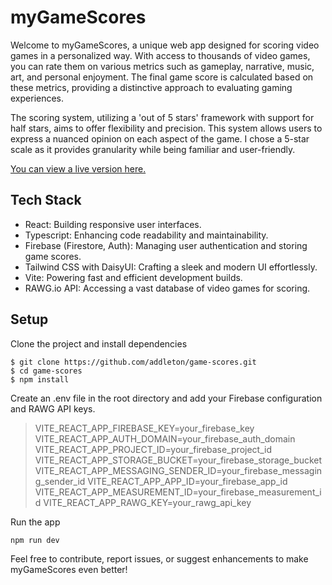 # myGameScores

Welcome to myGameScores, a unique web app designed for scoring video games in a personalized way. With access to thousands of video games, you can rate them on various metrics such as gameplay, narrative, music, art, and personal enjoyment. The final game score is calculated based on these metrics, providing a distinctive approach to evaluating gaming experiences.

The scoring system, utilizing a 'out of 5 stars' framework with support for half stars, aims to offer flexibility and precision. This system allows users to express a nuanced opinion on each aspect of the game. I chose a 5-star scale as it provides granularity while being familiar and user-friendly.

[You can view a live version here.](https://game-scores-d5150.web.app/)

## Tech Stack

* React: Building responsive user interfaces.
* Typescript: Enhancing code readability and maintainability.
* Firebase (Firestore, Auth): Managing user authentication and storing game scores.
* Tailwind CSS with DaisyUI: Crafting a sleek and modern UI effortlessly.
* Vite: Powering fast and efficient development builds.
* RAWG.io API: Accessing a vast database of video games for scoring.

## Setup

Clone the project and install dependencies

`$ git clone https://github.com/addleton/game-scores.git`  
`$ cd game-scores`  
`$ npm install`  

Create an .env file in the root directory and add your Firebase configuration and RAWG API keys.

>VITE_REACT_APP_FIREBASE_KEY=your_firebase_key
>VITE_REACT_APP_AUTH_DOMAIN=your_firebase_auth_domain
>VITE_REACT_APP_PROJECT_ID=your_firebase_project_id
>VITE_REACT_APP_STORAGE_BUCKET=your_firebase_storage_bucket
>VITE_REACT_APP_MESSAGING_SENDER_ID=your_firebase_messaging_sender_id
>VITE_REACT_APP_APP_ID=your_firebase_app_id
>VITE_REACT_APP_MEASUREMENT_ID=your_firebase_measurement_id
>VITE_REACT_APP_RAWG_KEY=your_rawg_api_key

Run the app

`npm run dev`  

Feel free to contribute, report issues, or suggest enhancements to make myGameScores even better!